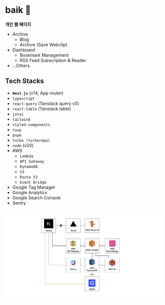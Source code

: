 # baik 🚧

**개인 웹 페이지**
- Archive
  - Blog
  - Archive (Save Webclip)
- Dashboard
  - Bookmark Management
  - RSS Feed Subscription & Reader
- ...Others

## Tech Stacks

- **`Next.js`** (v14, App router)
- `typescript`
- `react-query` (Tanstack query v5)
- `react-table` (Tanstack table)
- `jotai`
- `tailwind`
- `styled-components`
- `tsup`
- `pnpm`
- `turbo (turborepo)`
- `node` (v20)
- AWS
  - `Lambda`
  - `API Gateway`
  - `DynamoDB`
  - `S3`
  - `Route 53`
  - `Event Bridge`
- Google Tag Manager
- Google Analytics
- Google Search Console
- Sentry

![](/assets/baik-stack.png)

